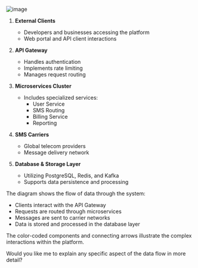 ![image](https://github.com/user-attachments/assets/2c454d66-9b4b-4bd4-88b6-34a9da644832)


1. **External Clients**
   - Developers and businesses accessing the platform
   - Web portal and API client interactions

2. **API Gateway**
   - Handles authentication
   - Implements rate limiting
   - Manages request routing

3. **Microservices Cluster**
   - Includes specialized services:
     - User Service
     - SMS Routing
     - Billing Service
     - Reporting

4. **SMS Carriers**
   - Global telecom providers
   - Message delivery network

5. **Database & Storage Layer**
   - Utilizing PostgreSQL, Redis, and Kafka
   - Supports data persistence and processing

The diagram shows the flow of data through the system:
- Clients interact with the API Gateway
- Requests are routed through microservices
- Messages are sent to carrier networks
- Data is stored and processed in the database layer

The color-coded components and connecting arrows illustrate the complex interactions within the platform.

Would you like me to explain any specific aspect of the data flow in more detail?

